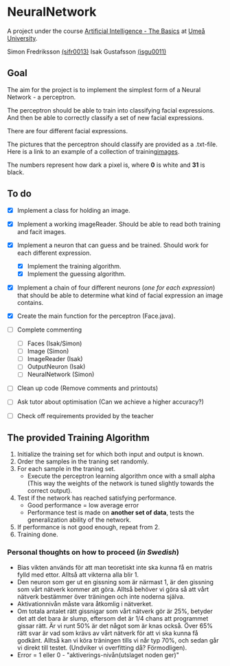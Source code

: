 # NeuralNetwork

A project under the course [Artificial Intelligence - The Basics](https://www.umu.se/utbildning/kurser/artificiell-intelligens---grunderna/) at [Umeå University](http://www.umu.se/).

Simon Fredriksson [(sifr0013)](sifr0013@student.umu.se "Email")
Isak Gustafsson [(isgu0011)](isgu0011@student.umu.se "Email")

## Goal
The aim for the project is to implement the simplest form of a Neural Network - a perceptron.

The perceptron should be able to train into classifying facial expressions. And then be able to correctly classify a set of new facial expressions.

There are four different facial expressions.

The pictures that the perceptron should classify are provided as a 
.txt-file. Here is a link to an example of a collection of training[images](https://www8.cs.umu.se/kurser/5DV121/HT17/assignment2/training.txt "Collection of training images").

The numbers represent how dark a pixel is, where **0** is white and **31** is black.
 


## To do

- [x] Implement a class for holding an image.
- [x] Implement a working imageReader. Should be able to read both training and facit images.
- [x] Implement a neuron that can guess and be trained. Should work for each different expression.
    - [x] Implement the training algorithm.
    - [x] Implement the guessing algorithm.
- [x] Implement a chain of four different neurons (*one for each expression*) that should be able to determine what kind of
facial expression an image contains.
- [x] Create the main function for the perceptron (Face.java).
- [ ] Complete commenting
    - [ ] Faces (Isak/Simon)
    - [ ] Image (Simon)
    - [ ] ImageReader (Isak)
    - [ ] OutputNeuron (Isak)
    - [ ] NeuralNetwork (Simon)
- [ ] Clean up code (Remove comments and printouts)
- [ ] Ask tutor about optimisation (Can we achieve a higher accuracy?)
- [ ] Check off requirements provided by the teacher


## The provided Training Algorithm

1. Initialize the training set for which both input and output is known.
2. Order the samples in the traning set randomly.
3. For each sample in the traning set.
    - Execute the perceptron learning algorithm once with a small alpha (This way the weights of the network is tuned
    slightly towards the correct output).
4. Test if the network has reached satisfying performance.
    - Good performance = low average error
    - Performance test is made on **another set of data**, tests the generalization ability of the network.
5. If performance is not good enough, repeat from 2.
6. Training done.

### Personal thoughts on how to proceed (*in Swedish*)

- Bias vikten används för att man teoretiskt inte ska kunna få en matris fylld med ettor. Alltså att vikterna alla blir 1.
- Den neuron som ger ut en gissning som är närmast 1, är den gissning som vårt nätverk kommer att göra.
Alltså behöver vi göra så att vårt nätverk bestämmer över träningen och inte noderna själva.
- Aktivationnivån måste vara åtkomlig i nätverket.
- Om totala antalet rätt gissnigar som vårt nätverk gör är 25%, betyder det att det bara är slump, eftersom det är 1/4 chans att programmet
gissar rätt. Är vi runt 50% är det något som är knas också. Över 65% rätt svar är vad som krävs av vårt nätverk för att vi ska kunna få godkänt.
Alltså kan vi köra träningen tills vi når typ 70%, och sedan går vi direkt till testet. (Undviker vi overfitting då? Förmodligen).
- Error = 1 eller 0 - "aktiverings-nivån(utslaget noden ger)"
